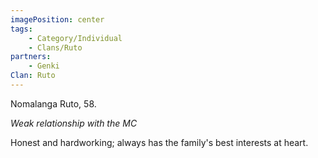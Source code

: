 ```yaml
---
imagePosition: center
tags:
    - Category/Individual
    - Clans/Ruto
partners:
    - Genki
Clan: Ruto
---
```


Nomalanga Ruto, 58.

_Weak relationship with the MC_

Honest and hardworking; always has the family's best interests at heart.
